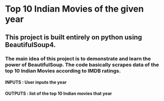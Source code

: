 # Top 10 Indian Movies of the given year

## This project is built entirely on python using BeautifulSoup4. 

### The main idea of this project is to demonstrate and learn the power of BeautifulSoup. The code basically scrapes data of the top 10 Indian Movies according to IMDB ratings. 
#### INPUTS : User inputs the year
#### OUTPUTS : list of the top 10 Indian movies that year

